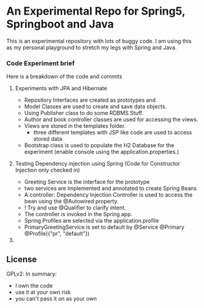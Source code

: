 # An Experimental Repo for Spring5, Springboot and Java

This is an experimental repository with lots of buggy code. I am using this as my personal playground to stretch my legs with Spring and Java.


### Code Experiment brief

Here is a breakdown of the code and commits
1. Experiments with JPA and Hibernate 
   - Repository Interfaces are created as prototypes and
   - Model Classes are used to create and save data objects.
   - Using Publisher class to do some RDBMS Stuff. 
   - Author and book controller classes are used for accessing the views.
   - Views are stored in the templates folder. 
     - three different templates with JSP like code are used to access stored data
   - Bootstrap class is used to populate the H2 Database for the experiment (enable console using the application.properties.)

2. Testing Dependency injection using Spring (Code for Constructor Injection only checked in)
    - Greeting Service is the interface for the prototype
    - two services are implemented and annotated to create Spring Beans
    - A controller: Dependency Injection Controller is used to access the bean using the @Autowired property.
    - ! Try and use @Qualifier to clarify intent.
    - The controller is invoked in the Spring app.
    - Spring Profiles are selected via the application.profile
    - PrimaryGreetingService is set to default by @Service @Primary @Profile({"pr", "default"})
3. 

## License

GPLv2: In summary:
* I own the code
* use it at your own risk
* you can't pass it on as your own